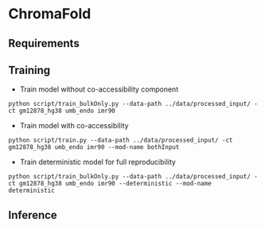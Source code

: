 # ChromaFold

## Requirements


## Training
- Train model without co-accessibility component
```
python script/train_bulkOnly.py --data-path ../data/processed_input/ -ct gm12878_hg38 umb_endo imr90
```
- Train model with co-accessibility
```
python script/train.py --data-path ../data/processed_input/ -ct gm12878_hg38 umb_endo imr90 --mod-name bothInput
```
- Train deterministic model for full reproducibility
```
python script/train_bulkOnly.py --data-path ../data/processed_input/ -ct gm12878_hg38 umb_endo imr90 --deterministic --mod-name deterministic
```

## Inference
